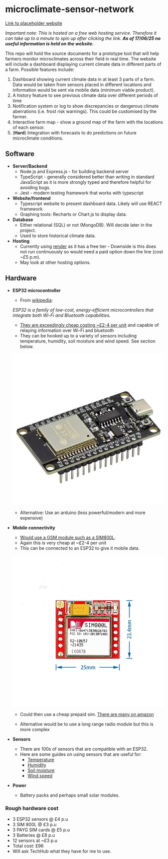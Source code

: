 # microclimate-sensor-network

[Link to placeholder website](https://agriscanner.onrender.com/)

_Important note: This is hosted on a free web hosting service. Therefore it can
take up to a minute to spin up after clicking the link. **As of 17/06/25 no
useful information is held on the website.**_

This repo will hold the source documents for a prototype tool that will help
farmers monitor microclimates across their field in real time. The website will
include a dashboard displaying current climate data in different parts of a
farm. Possible features include:

1) Dashboard showing current climate data in at least 3 parts of a farm. Data
   would be taken from sensors placed in different locations and information
   would be sent via mobile data (minimum viable product).
2) A history feature to see previous climate data over different periods of time
3) Notification system or log to show discrepancies or dangerous climate
   aberrations (i.e. frost risk warnings). This could be customised by the
   farmer.
4) Interactive farm map - show a ground map of the farm with the locations of
   each sensor.
5) (**Hard**) Integration with forecasts to do predictions on future
   microclimate conditions.


## Software
- **Server/Backend** 
	- Node.js and Express.js - for building backend server 
	- TypeScript - generally considered better than writing in standard
	JavaScript as it is more strongly typed and therefore helpful for avoiding
	bugs. 
	- Jest - modern testing framework that works with typescript
- **Website/frontend** 
	- Typescript website to present dashboard data. Likely will use REACT framework
	- Graphing tools: Recharts or Chart.js to display data.
- **Database** 
	- Either relational (SQL) or not (MongoDB). Will decide later in the project.
	- Used to store historical climate data.
- **Hosting**
	- Currently using [render](https://render.com/) as it has a free
	tier - Downside is this does not run continuously so would need a paid
	option down the line (cost ~£5 p.m).
	- May look at other hosting options.

## Hardware 
- **ESP32 microcontroller**
	- From [wikipedia](https://en.wikipedia.org/wiki/ESP32):

	_ESP32 is a family of low-cost, energy-efficient microcontrollers that
	integrate both Wi-Fi and Bluetooth capabilities._

	- [They are exceedingly cheap costing ~£2-4 per unit](https://www.aliexpress.com/item/1005006825727330.html?spm=a2g0o.productlist.main.1.1fcc45879aikPb)
	and capable of relaying information over Wi-Fi and bluetooth
	- They can be hooked up to a variety of sensors including temperature, 
	humidity, soil moisture and wind speed. See section below.

	![Image of an ESP32 module](/images/esp32-module.jpg)

	- Alternative: Use an arduino (less powerful/modern and more expensive)

- **Mobile connectivity**
	- [Would use a GSM module such as a SIM800L](https://www.aliexpress.com/item/1005005687766384.html?spm=a2g0o.productlist.main.3.7bc1189aNFQ8Xq).
	- Again this is very cheap at ~£2-4 per unit
	- This can be connected to an ESP32 to give it mobile data.

	![Image of a SIM800L module](/images/sim800L.jpg)

	- Could then use a cheap prepaid sim. [There are many on amazon](https://www.amazon.co.uk/s?k=prepaid+sim+card&i=electronics&crid=1W5QIVJJYJI45&sprefix=prepaid+sim+car%2Celectronics%2C95&ref=nb_sb_noss_2)

	- Alternative would be to use a long range radio module but this is more complex

- **Sensors**
	- There are 100s of sensors that are compatible with an ESP32.
	- Here are some guides on using sensors that are useful for:
		- [Temperature](https://randomnerdtutorials.com/esp32-ds18b20-temperature-arduino-ide/)
		- [Humidity](https://randomnerdtutorials.com/esp32-dht11-dht22-temperature-humidity-sensor-arduino-ide/)
		- [Soil moisture](https://randomnerdtutorials.com/guide-for-soil-moisture-sensor-yl-69-or-hl-69-with-the-arduino/)
		- [Wind speed](https://randomnerdtutorials.com/esp32-anemometer-wind-speed-arduino/)
 

- **Power**
	- Battery packs and perhaps small solar modules.

### Rough hardware cost

 - 3 ESP32 sensors @ £4 p.u
 - 3 SIM 800L @ £3 p.u
 - 3 PAYG SIM cards @ £5 p.u
 - 3 Batteries @ £8 p.u
 - 12 sensors at ~£3 p.u 
 - Total cost: £96
 - Will ask TechHub what they have for me to use.

	









